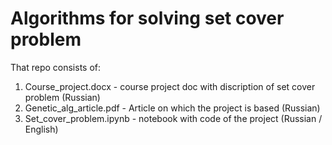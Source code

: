 # Algorithms for solving set cover problem
That repo consists of:
1. Course_project.docx - course project doc with discription of set cover problem (Russian)
2. Genetic_alg_article.pdf - Article on which the project is based (Russian)
3. Set_cover_problem.ipynb - notebook with code of the project (Russian / English)
